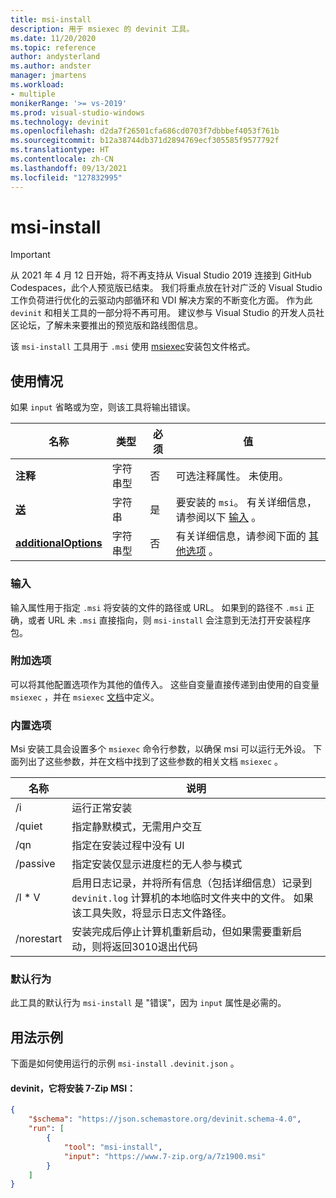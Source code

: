 ```yaml
---
title: msi-install
description: 用于 msiexec 的 devinit 工具。
ms.date: 11/20/2020
ms.topic: reference
author: andysterland
ms.author: andster
manager: jmartens
ms.workload:
- multiple
monikerRange: '>= vs-2019'
ms.prod: visual-studio-windows
ms.technology: devinit
ms.openlocfilehash: d2da7f26501cfa686cd0703f7dbbbef4053f761b
ms.sourcegitcommit: b12a38744db371d2894769ecf305585f9577792f
ms.translationtype: HT
ms.contentlocale: zh-CN
ms.lasthandoff: 09/13/2021
ms.locfileid: "127832995"
---
```

# <a name="msi-install"></a>msi-install

> [!IMPORTANT]
> 从 2021 年 4 月 12 日开始，将不再支持从 Visual Studio 2019 连接到 GitHub Codespaces，此个人预览版已结束。 我们将重点放在针对广泛的 Visual Studio 工作负荷进行优化的云驱动内部循环和 VDI 解决方案的不断变化方面。 作为此 `devinit` 和相关工具的一部分将不再可用。 建议参与 Visual Studio 的开发人员社区论坛，了解未来要推出的预览版和路线图信息。

该 `msi-install` 工具用于 `.msi` 使用 [msiexec](https://docs.microsoft.com/windows-server/administration/windows-commands/msiexec)安装包文件格式。

## <a name="usage"></a>使用情况

如果 `input` 省略或为空，则该工具将输出错误。

| 名称                                         | 类型   | 必须 | 值                                                                             |
|----------------------------------------------|--------|----------|-----------------------------------------------------------------------------------|
| **注释**                                 | 字符串型 | 否       | 可选注释属性。 未使用。                                             |
| [**送**](#input)                          | 字符串 | 是      | 要安装的 `msi`。 有关详细信息，请参阅以下 [输入](#input) 。                      |
| [**additionalOptions**](#additional-options) | 字符串型 | 否       | 有关详细信息，请参阅下面的 [其他选项](#additional-options) 。                  |

### <a name="input"></a>输入

输入属性用于指定 `.msi` 将安装的文件的路径或 URL。 如果到的路径不 `.msi` 正确，或者 URL 未 `.msi` 直接指向，则 `msi-install` 会注意到无法打开安装程序包。

### <a name="additional-options"></a>附加选项

可以将其他配置选项作为其他的值传入。 这些自变量直接传递到由使用的自变量 `msiexec` ，并在 `msiexec` [文档](https://docs.microsoft.com/windows-server/administration/windows-commands/msiexec)中定义。

### <a name="built-in-options"></a>内置选项

Msi 安装工具会设置多个 `msiexec` 命令行参数，以确保 msi 可以运行无外设。 下面列出了这些参数，并在文档中找到了这些参数的相关文档 `msiexec` [](https://docs.microsoft.com/windows-server/administration/windows-commands/msiexec)。

| 名称          | 说明                                                                                                                                                                                   |
|---------------|-----------------------------------------------------------------------------------------------------------------------------------------------------------------------------------------------|
| /i            | 运行正常安装                                                                                                                                                                    |
| /quiet        | 指定静默模式，无需用户交互                                                                                                                                        |
| /qn           | 指定在安装过程中没有 UI                                                                                                                                           |
| /passive      | 指定安装仅显示进度栏的无人参与模式                                                                                                                    |
| /l * V          | 启用日志记录，并将所有信息（包括详细信息）记录到 `devinit.log` 计算机的本地临时文件夹中的文件。 如果该工具失败，将显示日志文件路径。      |
| /norestart    | 安装完成后停止计算机重新启动，但如果需要重新启动，则将返回3010退出代码                                                                  |

### <a name="default-behavior"></a>默认行为

此工具的默认行为 `msi-install` 是 "错误"，因为 `input` 属性是必需的。

## <a name="example-usage"></a>用法示例
下面是如何使用运行的示例 `msi-install` `.devinit.json` 。

#### <a name="devinitjson-that-will-install-the-7-zip-msi"></a>devinit，它将安装 7-Zip MSI：
```json
{
    "$schema": "https://json.schemastore.org/devinit.schema-4.0",
    "run": [
        {
            "tool": "msi-install",
            "input": "https://www.7-zip.org/a/7z1900.msi"
        }
    ]
}
```
